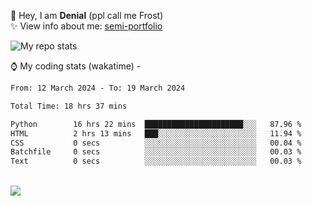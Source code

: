 🤚 Hey, I am **Denial** (ppl call me Frost)  
✨ View info about me: [semi-portfolio](https://frostx.is-a.dev)

<img alt="My repo stats" src="https://github-readme-stats.vercel.app/api?username=FrostX-Official&show_icons=true&theme=radical">

⌚ My coding stats (wakatime) -

<!--START_SECTION:waka-->

```txt
From: 12 March 2024 - To: 19 March 2024

Total Time: 18 hrs 37 mins

Python        16 hrs 22 mins  ██████████████████████░░░   87.96 %
HTML          2 hrs 13 mins   ███░░░░░░░░░░░░░░░░░░░░░░   11.94 %
CSS           0 secs          ░░░░░░░░░░░░░░░░░░░░░░░░░   00.04 %
Batchfile     0 secs          ░░░░░░░░░░░░░░░░░░░░░░░░░   00.03 %
Text          0 secs          ░░░░░░░░░░░░░░░░░░░░░░░░░   00.03 %
```

<!--END_SECTION:waka-->
<br>
<img src="https://spotify-github-profile.vercel.app/api/view.svg?uid=31srkkuzzvig3lqyqlakxnoqfz6y&cover_image=true&theme=default&show_offline=true&background_color=0d1117&interchange=false&bar_color=7024ff">
